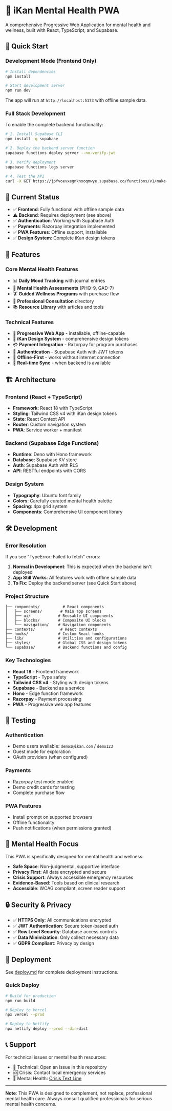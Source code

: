 # 🧠 iKan Mental Health PWA

A comprehensive Progressive Web Application for mental health and wellness, built with React, TypeScript, and Supabase.

## 🚀 Quick Start

### Development Mode (Frontend Only)
```bash
# Install dependencies
npm install

# Start development server
npm run dev
```

The app will run at `http://localhost:5173` with offline sample data.

### Full Stack Development

To enable the complete backend functionality:

```bash
# 1. Install Supabase CLI
npm install -g supabase

# 2. Deploy the backend server function
supabase functions deploy server --no-verify-jwt

# 3. Verify deployment
supabase functions logs server

# 4. Test the API
curl -X GET https://jpfvoevxegnknxoqmwye.supabase.co/functions/v1/make-server-cc205da9/health
```

## 🧰 Current Status

- ✅ **Frontend**: Fully functional with offline sample data
- ⚠️ **Backend**: Requires deployment (see above)
- ✅ **Authentication**: Working with Supabase Auth
- ✅ **Payments**: Razorpay integration implemented
- ✅ **PWA Features**: Offline support, installable
- ✅ **Design System**: Complete iKan design tokens

## 🎯 Features

### Core Mental Health Features
- 📊 **Daily Mood Tracking** with journal entries
- 🧠 **Mental Health Assessments** (PHQ-9, GAD-7)
- 🏋️ **Guided Wellness Programs** with purchase flow
- 🤝 **Professional Consultation** directory
- 📚 **Resource Library** with articles and tools

### Technical Features
- 📱 **Progressive Web App** - installable, offline-capable
- 🎨 **iKan Design System** - comprehensive design tokens
- 💳 **Payment Integration** - Razorpay for program purchases
- 🔐 **Authentication** - Supabase Auth with JWT tokens
- 📡 **Offline-First** - works without internet connection
- 🔄 **Real-time Sync** - when backend is available

## 🏗️ Architecture

### Frontend (React + TypeScript)
- **Framework**: React 18 with TypeScript
- **Styling**: Tailwind CSS v4 with iKan design tokens
- **State**: React Context API
- **Router**: Custom navigation system
- **PWA**: Service worker + manifest

### Backend (Supabase Edge Functions)
- **Runtime**: Deno with Hono framework
- **Database**: Supabase KV store
- **Auth**: Supabase Auth with RLS
- **API**: RESTful endpoints with CORS

### Design System
- **Typography**: Ubuntu font family
- **Colors**: Carefully curated mental health palette
- **Spacing**: 4px grid system
- **Components**: Comprehensive UI component library

## 🛠️ Development

### Error Resolution

If you see "TypeError: Failed to fetch" errors:

1. **Normal in Development**: This is expected when the backend isn't deployed
2. **App Still Works**: All features work with offline sample data
3. **To Fix**: Deploy the backend server (see Quick Start above)

### Project Structure

```
├── components/          # React components
│   ├── screens/        # Main app screens
│   ├── ui/            # Reusable UI components
│   ├── blocks/        # Composite UI blocks
│   └── navigation/    # Navigation components
├── contexts/           # React contexts
├── hooks/             # Custom React hooks
├── lib/               # Utilities and configurations
├── styles/            # Global CSS and design tokens
└── supabase/          # Backend functions and config
```

### Key Technologies
- **React 18** - Frontend framework
- **TypeScript** - Type safety
- **Tailwind CSS v4** - Styling with design tokens
- **Supabase** - Backend as a service
- **Hono** - Edge function framework
- **Razorpay** - Payment processing
- **PWA** - Progressive web app features

## 🧪 Testing

### Authentication
- Demo users available: `demo1@ikan.com` / `demo123`
- Guest mode for exploration
- OAuth providers (when configured)

### Payments
- Razorpay test mode enabled
- Demo credit cards for testing
- Complete purchase flow

### PWA Features
- Install prompt on supported browsers
- Offline functionality
- Push notifications (when permissions granted)

## 📱 Mental Health Focus

This PWA is specifically designed for mental health and wellness:

- **Safe Space**: Non-judgmental, supportive interface
- **Privacy First**: All data encrypted and secure
- **Crisis Support**: Always accessible emergency resources
- **Evidence-Based**: Tools based on clinical research
- **Accessible**: WCAG compliant, screen reader support

## 🔒 Security & Privacy

- ✅ **HTTPS Only**: All communications encrypted
- ✅ **JWT Authentication**: Secure token-based auth
- ✅ **Row Level Security**: Database access controls
- ✅ **Data Minimization**: Only collect necessary data
- ✅ **GDPR Compliant**: Privacy by design

## 🚀 Deployment

See [deploy.md](./deploy.md) for complete deployment instructions.

### Quick Deploy
```bash
# Build for production
npm run build

# Deploy to Vercel
npx vercel --prod

# Deploy to Netlify
npx netlify deploy --prod --dir=dist
```

## 📞 Support

For technical issues or mental health resources:
- 📧 Technical: Open an issue in this repository
- 🆘 Crisis: Contact local emergency services
- 📱 Mental Health: [Crisis Text Line](https://www.crisistextline.org/)

---

**Note**: This PWA is designed to complement, not replace, professional mental health care. Always consult qualified professionals for serious mental health concerns.
